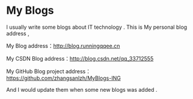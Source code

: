 
# My Blogs

I usually write some blogs about IT technology . This is My personal blog address ,

My Blog address：http://blog.runningqqee.cn

My CSDN Blog address：http://blog.csdn.net/qq_33712555

My GitHub Blog project address：https://github.com/zhangsanlzh/MyBlogs-ING

And I would update them when some new blogs was added .


